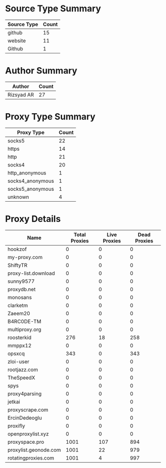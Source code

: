 # Source Type Summary

| Source Type | Count |
|-------------|-------|
| github | 15 |
| website | 11 |
| Github | 1 |


# Author Summary

| Author | Count |
|--------|-------|
| Rizsyad AR | 27 |


# Proxy Type Summary

| Proxy Type | Count |
|------------|-------|
| socks5 | 22 |
| https | 14 |
| http | 21 |
| socks4 | 20 |
| http_anonymous | 1 |
| socks4_anonymous | 1 |
| socks5_anonymous | 1 |
| unknown | 4 |


# Proxy Details

| Name | Total Proxies | Live Proxies | Dead Proxies |
|------|---------------|--------------|---------------|
| hookzof | 0 | 0 | 0 |
| my-proxy.com | 0 | 0 | 0 |
| ShiftyTR | 0 | 0 | 0 |
| proxy-list.download | 0 | 0 | 0 |
| sunny9577 | 0 | 0 | 0 |
| proxydb.net | 0 | 0 | 0 |
| monosans | 0 | 0 | 0 |
| clarketm | 0 | 0 | 0 |
| Zaeem20 | 0 | 0 | 0 |
| B4RC0DE-TM | 0 | 0 | 0 |
| multiproxy.org | 0 | 0 | 0 |
| roosterkid | 276 | 18 | 258 |
| mmppx12 | 0 | 0 | 0 |
| opsxcq | 343 | 0 | 343 |
| zloi-user | 0 | 0 | 0 |
| rootjazz.com | 0 | 0 | 0 |
| TheSpeedX | 0 | 0 | 0 |
| spys | 0 | 0 | 0 |
| proxy4parsing | 0 | 0 | 0 |
| jetkai | 0 | 0 | 0 |
| proxyscrape.com | 0 | 0 | 0 |
| ErcinDedeoglu | 0 | 0 | 0 |
| proxifly | 0 | 0 | 0 |
| openproxylist.xyz | 0 | 0 | 0 |
| proxyspace.pro | 1001 | 107 | 894 |
| proxylist.geonode.com | 1001 | 22 | 979 |
| rotatingproxies.com | 1001 | 4 | 997 |

